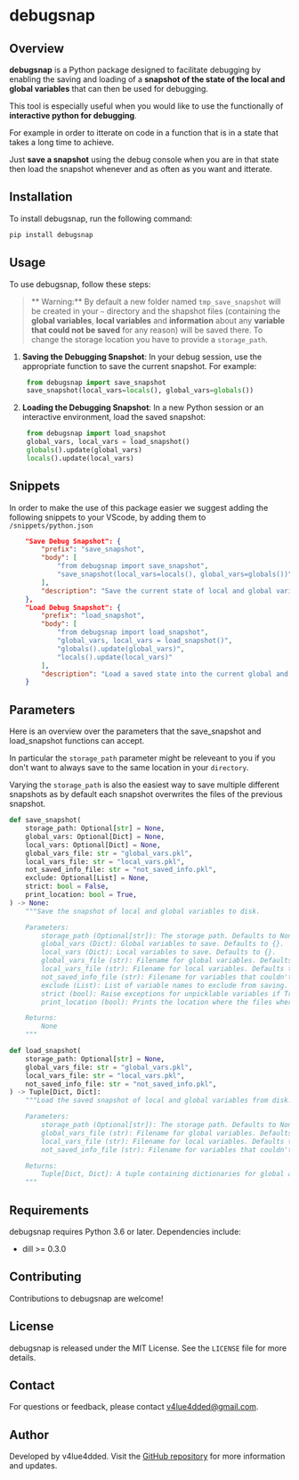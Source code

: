 # debugsnap

## Overview

**debugsnap** is a Python package designed to facilitate debugging by enabling the saving and loading of a **snapshot of the state of the local and global variables** that can then be used for debugging.

This tool is especially useful when you would like to use the functionally of **interactive python for debugging**.

For example in order to itterate on code in a function that is in a state that takes a long time to achieve.

Just **save a snapshot** using the debug console when you are in that state then load the snapshot whenever and as often as you want and itterate.

## Installation

To install debugsnap, run the following command:

```bash
pip install debugsnap
```

## Usage

To use debugsnap, follow these steps:

> ** Warning:** By default a new folder named `tmp_save_snapshot` will be created in your `~` directory and the shapshot files (containing the **global variables**, **local variables** and **information** about any **variable that could not be saved** for any reason) will be saved there. To change the storage location you have to provide a `storage_path`.

1. **Saving the Debugging Snapshot**:
   In your debug session, use the appropriate function to save the current snapshot. For example:
   ```python
    from debugsnap import save_snapshot
    save_snapshot(local_vars=locals(), global_vars=globals())
   ```

2. **Loading the Debugging Snapshot**:
   In a new Python session or an interactive environment, load the saved snapshot:
   ```python
    from debugsnap import load_snapshot
    global_vars, local_vars = load_snapshot()
    globals().update(global_vars)
    locals().update(local_vars)
   ```

## Snippets

In order to make the use of this package easier we suggest adding the following snippets to your VScode, by adding them to `/snippets/python.json` 
```json
    "Save Debug Snapshot": {
        "prefix": "save_snapshot",
        "body": [
            "from debugsnap import save_snapshot",
            "save_snapshot(local_vars=locals(), global_vars=globals())"
        ],
        "description": "Save the current state of local and global variables, excluding specific ones."
    },
    "Load Debug Snapshot": {
        "prefix": "load_snapshot",
        "body": [
            "from debugsnap import load_snapshot",
            "global_vars, local_vars = load_snapshot()",
            "globals().update(global_vars)",
            "locals().update(local_vars)"
        ],
        "description": "Load a saved state into the current global and local variables."
    }
```

## Parameters

Here is an overview over the parameters that the save_snapshot and load_snapshot functions can accept.

In particular the `storage_path` parameter might be releveant to you if you don't want to always save to the same location in your `directory`.

Varying the `storage_path` is also the easiest way to save multiple different snapshots as by default each snapshot overwrites the files of the previous snapshot.

```python
def save_snapshot(
    storage_path: Optional[str] = None,
    global_vars: Optional[Dict] = None,
    local_vars: Optional[Dict] = None,
    global_vars_file: str = "global_vars.pkl",
    local_vars_file: str = "local_vars.pkl",
    not_saved_info_file: str = "not_saved_info.pkl",
    exclude: Optional[List] = None,
    strict: bool = False,
    print_location: bool = True,
) -> None:
    """Save the snapshot of local and global variables to disk.

    Parameters:
        storage_path (Optional[str]): The storage path. Defaults to None.
        global_vars (Dict): Global variables to save. Defaults to {}.
        local_vars (Dict): Local variables to save. Defaults to {}.
        global_vars_file (str): Filename for global variables. Defaults to 'global_vars.pkl'.
        local_vars_file (str): Filename for local variables. Defaults to 'local_vars.pkl'.
        not_saved_info_file (str): Filename for variables that couldn't be saved. Defaults to 'not_saved_info.pkl'.
        exclude (List): List of variable names to exclude from saving. Defaults to [].
        strict (bool): Raise exceptions for unpicklable variables if True. Defaults to False.
        print_location (bool): Prints the location where the files where saved. Defaults to True.

    Returns:
        None
    """

def load_snapshot(
    storage_path: Optional[str] = None,
    global_vars_file: str = "global_vars.pkl",
    local_vars_file: str = "local_vars.pkl",
    not_saved_info_file: str = "not_saved_info.pkl",
) -> Tuple[Dict, Dict]:
    """Load the saved snapshot of local and global variables from disk.

    Parameters:
        storage_path (Optional[str]): The storage path. Defaults to None.
        global_vars_file (str): Filename for global variables. Defaults to 'global_vars.pkl'.
        local_vars_file (str): Filename for local variables. Defaults to 'local_vars.pkl'.
        not_saved_info_file (str): Filename for variables that couldn't be saved. Defaults to 'not_saved_info.pkl'.

    Returns:
        Tuple[Dict, Dict]: A tuple containing dictionaries for global and local variables.
    """
```

## Requirements

debugsnap requires Python 3.6 or later. Dependencies include:
- dill >= 0.3.0

## Contributing

Contributions to debugsnap are welcome!

## License

debugsnap is released under the MIT License. See the `LICENSE` file for more details.

## Contact

For questions or feedback, please contact v4lue4dded@gmail.com.

## Author

Developed by v4lue4dded. Visit the [GitHub repository](https://github.com/v4lue4dded/debugsnap) for more information and updates.

